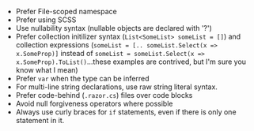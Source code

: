 - Prefer File-scoped namespace
- Prefer using SCSS
- Use nullability syntax (nullable objects are declared with '?')
- Prefer collection initilizer syntax (`List<SomeList> someList = []`) and collection expressions (`someList = [.. someList.Select(x => x.SomeProp)]` instead of `someList = someList.Select(x => x.SomeProp).ToList()`...these examples are contrived, but I'm sure you know what I mean)
- Prefer `var` when the type can be inferred
- For multi-line string declarations, use raw string literal syntax.
- Prefer code-behind (`.razor.cs`) files over code blocks
- Avoid null forgiveness operators where possible
- Always use curly braces for `if` statements, even if there is only one statement in it.
